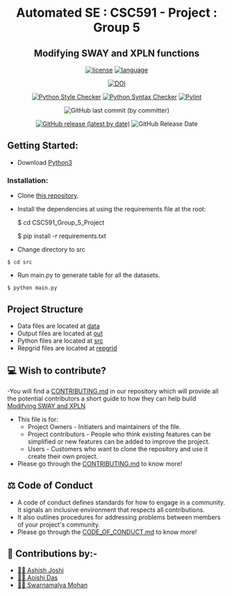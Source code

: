 

<div align="center"> 
  
# Automated SE : CSC591 - Project : Group 5
  

  
## Modifying SWAY and XPLN functions 

[![license](https://img.shields.io/github/license/Aoishi28/CSC591_Group_5_Project?style=plastic)](https://github.com/Aoishi28/CSC591_Group_5_Project/blob/main/LICENSE.md)
[![language](https://img.shields.io/github/languages/top/Aoishi28/CSC591_Group_5_Project)](https://github.com/Aoishi28/CSC591_Group_5_Project/search?l=python)<br/>
  
[![DOI](https://zenodo.org/badge/630694697.svg)](https://zenodo.org/badge/latestdoi/630694697)


[![Python Style Checker](https://github.com/Aoishi28/CSC591_Group_5_Project/actions/workflows/python_style_checker.yml/badge.svg)](https://github.com/Aoishi28/CSC591_Group_5_Project/actions/workflows/python_style_checker.yml)
[![Python Syntax Checker](https://github.com/Aoishi28/CSC591_Group_5_Project/actions/workflows/python_syntax_checker.yml/badge.svg)](https://github.com/Aoishi28/CSC591_Group_5_Project/actions/workflows/python_syntax_checker.yml)
[![Pylint](https://github.com/Aoishi28/CSC591_Group_5_Project/actions/workflows/pylint.yml/badge.svg)](https://github.com/Aoishi28/CSC591_Group_5_Project/actions/workflows/pylint.yml)



![GitHub last commit (by committer)](https://img.shields.io/github/last-commit/Aoishi28/CSC591_Group_5_Project?style=plastic)<br/>

[![GitHub release (latest by date)](https://img.shields.io/github/v/release/Aoishi28/CSC591_Group_5_Project)](https://github.com/Aoishi28/CSC591_Group_5_Project/releases/tag/v1.0.0)
![GitHub Release Date](https://img.shields.io/github/release-date/Aoishi28/CSC591_Group_5_Project?style=plastic)<br/>
</div>



## Getting Started:

- Download [Python3](https://www.python.org/downloads/) 

### Installation:
    
   

  - Clone [this repository](https://github.com/Aoishi28/CSC591_Group_5_Project).

  - Install the dependencies at using the requirements file at the root:
           
    $ cd CSC591_Group_5_Project
    
    $ pip install -r requirements.txt
    
   - Change directory to src 
   
    $ cd src
    
   - Run main.py to generate table for all the datasets.
   
    $ python main.py
    
## Project Structure

- Data files are located at [data](https://github.com/Aoishi28/CSC591_Group_5_Project/tree/main/etc/data)
- Output files are located at [out](https://github.com/Aoishi28/CSC591_Group_5_Project/tree/main/etc/out)
- Python files are located at [src](https://github.com/Aoishi28/CSC591_Group_5_Project/tree/main/src)
- Repgrid files are located at [repgrid](https://github.com/Aoishi28/CSC591_Group_5_Project/tree/main/etc/repgrid)


## 💻 Wish to contribute?
-You will find a [CONTRIBUTING.md](https://github.com/Aoishi28/CSC591_Group_5_Project/blob/main/CONTRIBUTING.md) in our repository which will provide all the potential contributors a short guide to how they can help build [Modifying SWAY and XPLN](https://github.com/Aoishi28/CSC591_Group_5_Project)
- This file is for:
  - Project Owners - Initiaters and maintainers of the file.
  - Project contributors - People who think existing features can be simplified or new features can be added to improve the project.
  - Users - Customers who want to clone the repository and use it create their own project.
- Please go through the [CONTRIBUTING.md](https://github.com/Aoishi28/CSC591_Group_5_Project/blob/main/CONTRIBUTING.md) to know more!

## ⚖️ Code of Conduct
- A code of conduct defines standards for how to engage in a community. It signals an inclusive environment that respects all contributions. 
- It also outlines procedures for addressing problems between members of your project's community.
- Please go through the [CODE_OF_CONDUCT.md](https://github.com/Aoishi28/CSC591_Group_5_Project/blob/main/CODE_OF_CONDUCT.md) to know more!




## 🤝 Contributions by:-
- [👨‍💻 Ashish Joshi](https://github.com/ashishjoshi2605)
- [👩‍💻 Aoishi Das](https://github.com/Aoishi28)
- [👩‍💻 Swarnamalya Mohan](https://github.com/swarnamalyamohan)
